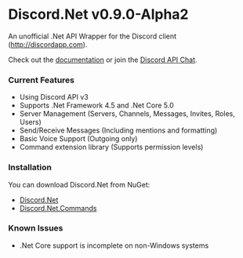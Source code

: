# Discord.Net v0.9.0-Alpha2
An unofficial .Net API Wrapper for the Discord client (http://discordapp.com).

Check out the [documentation](https://discordnet.readthedocs.org/en/latest/) or join the [Discord API Chat](https://discord.gg/0SBTUU1wZTVjAMPx).

### Current Features
- Using Discord API v3
- Supports .Net Framework 4.5 and .Net Core 5.0
- Server Management (Servers, Channels, Messages, Invites, Roles, Users)
- Send/Receive Messages (Including mentions and formatting)
- Basic Voice Support (Outgoing only)
- Command extension library (Supports permission levels)

### Installation
You can download Discord.Net from NuGet:
- [Discord.Net](https://www.nuget.org/packages/Discord.Net/)
- [Discord.Net.Commands](https://www.nuget.org/packages/Discord.Net.Commands/)

### Known Issues
- .Net Core support is incomplete on non-Windows systems
